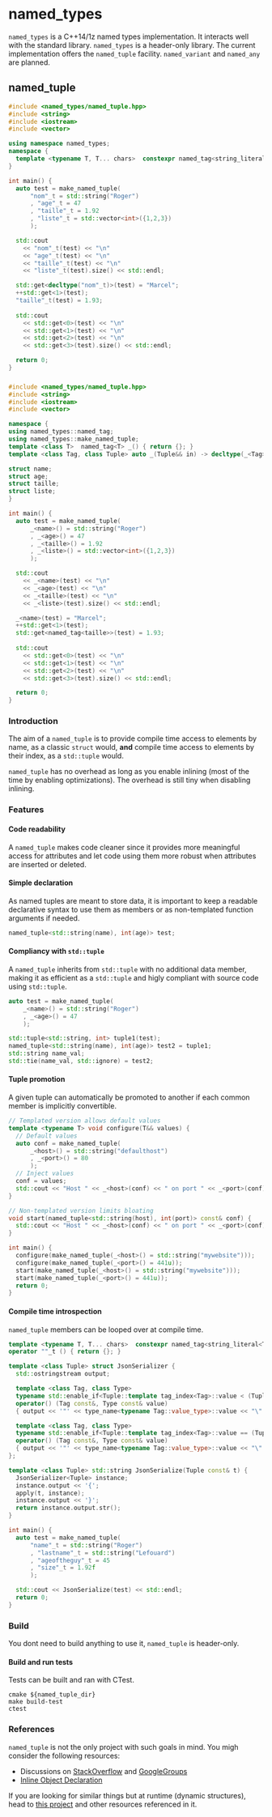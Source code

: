 named\_types
==================

`named_types` is a C++14/1z named types implementation. It interacts well with the standard library. `named_types` is a header-only library. The current implementation offers the `named_tuple` facility. `named_variant` and `named_any` are planned.

## named\_tuple

```c++
#include <named_types/named_tuple.hpp>
#include <string>
#include <iostream>
#include <vector>

using namespace named_types;
namespace {
  template <typename T, T... chars>  constexpr named_tag<string_literal<T,chars...>> operator ""_t () { return {}; }
}

int main() {
  auto test = make_named_tuple( 
      "nom"_t = std::string("Roger")
      , "age"_t = 47
      , "taille"_t = 1.92
      , "liste"_t = std::vector<int>({1,2,3})
      );

  std::cout 
    << "nom"_t(test) << "\n"
    << "age"_t(test) << "\n"
    << "taille"_t(test) << "\n"
    << "liste"_t(test).size() << std::endl;

  std::get<decltype("nom"_t)>(test) = "Marcel";
  ++std::get<1>(test);
  "taille"_t(test) = 1.93;
  
  std::cout 
    << std::get<0>(test) << "\n"
    << std::get<1>(test) << "\n"
    << std::get<2>(test) << "\n"
    << std::get<3>(test).size() << std::endl;

  return 0;
}
```

###  

```c++
#include <named_types/named_tuple.hpp>
#include <string>
#include <iostream>
#include <vector>

namespace {
using named_types::named_tag;
using named_types::make_named_tuple;
template <class T>  named_tag<T> _() { return {}; }
template <class Tag, class Tuple> auto _(Tuple&& in) -> decltype(_<Tag>()(in)) { return _<Tag>()(in); }

struct name;
struct age;
struct taille;
struct liste;
}

int main() { 
  auto test = make_named_tuple( 
      _<name>() = std::string("Roger")
      , _<age>() = 47
      , _<taille>() = 1.92
      , _<liste>() = std::vector<int>({1,2,3})
      );

  std::cout 
    << _<name>(test) << "\n"
    << _<age>(test) << "\n"
    << _<taille>(test) << "\n"
    << _<liste>(test).size() << std::endl;

  _<name>(test) = "Marcel";
  ++std::get<1>(test);
  std::get<named_tag<taille>>(test) = 1.93;
  
  std::cout 
    << std::get<0>(test) << "\n"
    << std::get<1>(test) << "\n"
    << std::get<2>(test) << "\n"
    << std::get<3>(test).size() << std::endl;

  return 0;
}
```

###  


### Introduction

The aim of a `named_tuple` is to provide compile time access to elements by name, as a classic `struct` would, __and__ compile time access to elements by their index, as a `std::tuple` would.

`named_tuple` has no overhead as long as you enable inlining (most of the time by enabling optimizations). The overhead is still tiny when disabling inlining.

### Features

#### Code readability

A `named_tuple` makes code cleaner since it provides more meaningful access for attributes and let code using them more robust when attributes are inserted or deleted.

#### Simple declaration

As named tuples are meant to store data, it is important to keep a readable declarative syntax to use them as members or as non-templated function arguments if needed.

```c++
named_tuple<std::string(name), int(age)> test;
```

#### Compliancy with `std::tuple`

A `named_tuple` inherits from `std::tuple` with no additional data member, making it as efficient as a `std::tuple` and higly compliant with source code using `std::tuple`.

```c++
auto test = make_named_tuple( 
    _<name>() = std::string("Roger")
    , _<age>() = 47
    );

std::tuple<std::string, int> tuple1(test);
named_tuple<std::string(name), int(age)> test2 = tuple1;
std::string name_val;
std::tie(name_val, std::ignore) = test2;
```

#### Tuple promotion

A given tuple can automatically be promoted to another if each common member is implicitly convertible. 

```c++
// Templated version allows default values
template <typename T> void configure(T&& values) {
  // Default values
  auto conf = make_named_tuple(
      _<host>() = std::string("defaulthost")
      , _<port>() = 80
      );  
  // Inject values
  conf = values;
  std::cout << "Host " << _<host>(conf) << " on port " << _<port>(conf) << "\n";
}

// Non-templated version limits bloating
void start(named_tuple<std::string(host), int(port)> const& conf) {
  std::cout << "Host " << _<host>(conf) << " on port " << _<port>(conf) << "\n";
}

int main() { 
  configure(make_named_tuple(_<host>() = std::string("mywebsite")));
  configure(make_named_tuple(_<port>() = 441u));
  start(make_named_tuple(_<host>() = std::string("mywebsite")));
  start(make_named_tuple(_<port>() = 441u));
  return 0;
}

```

#### Compile time introspection

`named_tuple` members can be looped over at compile time.

```c++
template <typename T, T... chars>  constexpr named_tag<string_literal<T,chars...>> 
operator ""_t () { return {}; }

template <class Tuple> struct JsonSerializer {
  std::ostringstream output;

  template <class Tag, class Type> 
  typename std::enable_if<Tuple::template tag_index<Tag>::value < (Tuple::size-1), void>::type
  operator() (Tag const&, Type const& value) 
  { output << '"' << type_name<typename Tag::value_type>::value << "\":\"" << value << "\","; }

  template <class Tag, class Type> 
  typename std::enable_if<Tuple::template tag_index<Tag>::value == (Tuple::size-1), void>::type
  operator() (Tag const&, Type const& value) 
  { output << '"' << type_name<typename Tag::value_type>::value << "\":\"" << value << '"'; }
};

template <class Tuple> std::string JsonSerialize(Tuple const& t) {
  JsonSerializer<Tuple> instance;
  instance.output << '{';
  apply(t, instance);
  instance.output << '}';
  return instance.output.str();
}

int main() { 
  auto test = make_named_tuple(
      "name"_t = std::string("Roger")
      , "lastname"_t = std::string("Lefouard")
      , "ageoftheguy"_t = 45
      , "size"_t = 1.92f
      );

  std::cout << JsonSerialize(test) << std::endl;
  return 0;
}
```

### Build

You dont need to build anything to use it, `named_tuple` is header-only.

#### Build and run tests

Tests can be built and ran with CTest.

```
cmake ${named_tuple_dir}
make build-test
ctest
```

### References

`named_tuple` is not the only project with such goals in mind. You migh consider the following resources:

* Discussions on [StackOverflow](http://stackoverflow.com/questions/13065166/c11-tagged-tuple) and [GoogleGroups](https://groups.google.com/a/isocpp.org/forum/#!topic/std-proposals/N-kIXNrkTUk)
* [Inline Object Declaration](https://github.com/matt-42/iod)

If you are looking for similar things but at runtime (dynamic structures), head to [this project](https://github.com/duckie/CppNestedContainer) and other resources referenced in it.
